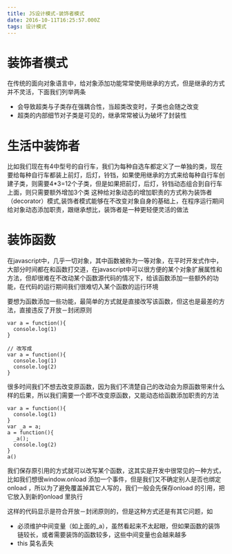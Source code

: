 ```yaml
---
title: JS设计模式-装饰者模式
date: 2016-10-11T16:25:57.000Z
tags: 设计模式
---
```


# 装饰者模式

在传统的面向对象语言中，给对象添加功能常常使用继承的方式，但是继承的方式并不灵活，下面我们列举两条

- 会导致超类与子类存在强耦合性，当超类改变时，子类也会随之改变
- 超类的内部细节对子类是可见的，继承常常被认为破坏了封装性

# 生活中装饰者

比如我们现在有4中型号的自行车，我们为每种自选车都定义了一单独的类，现在要给每种自行车都装上前灯，后灯，铃铛，如果使用继承的方式来给每种自行车创建子类，则需要4*3=12个子类，但是如果把前灯，后灯，铃铛动态组合到自行车上面，则只需要额外增加3个类 这种给对象动态的增加职责的方式称为装饰者（decorator）模式,装饰者模式能够在不改变对象自身的基础上，在程序运行期间给对象动态添加职责，跟继承想比，装饰者是一种更轻便灵活的做法

# 装饰函数

在javascript中，几乎一切对象，其中函数被称为一等对象，在平时开发式作中， 大部分时间都在和函数打交道，在javascript中可以很方便的某个对象扩展属性和方法，但却很难在不改动某个函数源代码的情况下，给该函数添加一些额外的功能，在代码的运行期间我们很难切入某个函数的运行环境

要想为函数添加一些功能，最简单的方式就是直接改写该函数，但这也是最差的方法，直接违反了开放－封闭原则

```
var a = function(){
  console.log(1)
}

// 改写成
var a = function(){
  console.log(1)
  console.log(2)
}
```

很多时间我们不想去改变原函数，因为我们不清楚自己的改动会为原函数带来什么样的后果，所以我们需要一个即不改变原函数，又能动态给函数添加职责的方法

```
var a = function(){
  console.log(1)
}
var _a = a;
a = function(){
  _a();
  console.log(2)
}
a()
```

我们保存原引用的方式就可以改写某个函数，这其实是开发中很常见的一种方式， 比如我们想很window.onload 添加一个事件，但是我们又不确定别人是否也绑定onload ，所以为了避免覆盖掉其它人写的，我们一般会先保存onload 的引用，把它放入到新的onload 里执行

这样的代码显示是符合开放－封闭原则的，但是这种方式还是有其它问题，如

- 必须维护中间变量（如上面的_a），虽然看起来不太起眼，但如果函数的装饰链较长，或者需要装饰的函数较多，这些中间变量也会越来越多
- this 莫名丢失
